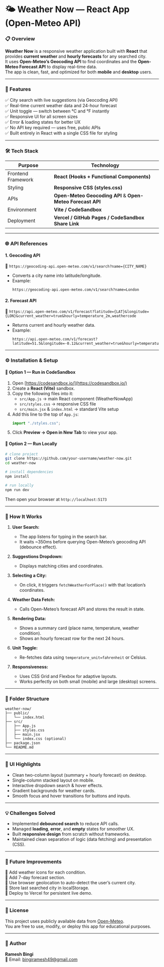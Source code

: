 # 🌤️ Weather Now — React App (Open-Meteo API)

### 📋 Overview  
**Weather Now** is a responsive weather application built with **React** that provides **current weather** and **hourly forecasts** for any searched city.  
It uses **Open-Meteo’s Geocoding API** to find coordinates and the **Open-Meteo Forecast API** to display real-time data.  
The app is clean, fast, and optimized for both **mobile** and **desktop** users.

---

### 🚀 Features  
✅ City search with live suggestions (via Geocoding API)  
✅ Real-time current weather data and 24-hour forecast  
✅ Unit toggle — switch between °C and °F instantly  
✅ Responsive UI for all screen sizes  
✅ Error & loading states for better UX  
✅ No API key required — uses free, public APIs  
✅ Built entirely in React with a single CSS file for styling  

---

### 🛠️ Tech Stack  
| Purpose | Technology |
|----------|-------------|
| Frontend Framework | **React (Hooks + Functional Components)** |
| Styling | **Responsive CSS (styles.css)** |
| APIs | **Open-Meteo Geocoding API** & **Open-Meteo Forecast API** |
| Environment | **Vite / CodeSandbox** |
| Deployment | **Vercel / GitHub Pages / CodeSandbox Share Link** |

---

### 🌐 API References  

#### 1. **Geocoding API**  
🔗 `https://geocoding-api.open-meteo.com/v1/search?name={CITY_NAME}`  
- Converts a city name into latitude/longitude.  
- Example:  
  ```
  https://geocoding-api.open-meteo.com/v1/search?name=London
  ```

#### 2. **Forecast API**  
🔗 `https://api.open-meteo.com/v1/forecast?latitude={LAT}&longitude={LON}&current_weather=true&hourly=temperature_2m,weathercode`  
- Returns current and hourly weather data.  
- Example:  
  ```
  https://api.open-meteo.com/v1/forecast?latitude=51.5&longitude=-0.12&current_weather=true&hourly=temperature_2m
  ```

---

### ⚙️ Installation & Setup  

#### 🧩 Option 1 — Run in CodeSandbox  
1. Open [https://codesandbox.io/](https://codesandbox.io/)  
2. Create a **React (Vite)** sandbox.  
3. Copy the following files into it:  
   - `src/App.js` → main React component (WeatherNowApp)  
   - `src/styles.css` → responsive CSS file  
   - `src/main.jsx` & `index.html` → standard Vite setup  
4. Add this line to the top of `App.js`:  
   ```js
   import "./styles.css";
   ```
5. Click **Preview → Open in New Tab** to view your app.

#### 🧩 Option 2 — Run Locally  
```bash
# clone project
git clone https://github.com/your-username/weather-now.git
cd weather-now

# install dependencies
npm install

# run locally
npm run dev
```
Then open your browser at `http://localhost:5173`

---

### 🧠 How It Works  

1. **User Search:**  
   - The app listens for typing in the search bar.  
   - It waits ~350ms before querying Open-Meteo’s geocoding API (debounce effect).  

2. **Suggestions Dropdown:**  
   - Displays matching cities and coordinates.  

3. **Selecting a City:**  
   - On click, it triggers `fetchWeatherForPlace()` with that location’s coordinates.  

4. **Weather Data Fetch:**  
   - Calls Open-Meteo’s forecast API and stores the result in state.  

5. **Rendering Data:**  
   - Shows a summary card (place name, temperature, weather condition).  
   - Shows an hourly forecast row for the next 24 hours.  

6. **Unit Toggle:**  
   - Re-fetches data using `temperature_unit=fahrenheit` or Celsius.  

7. **Responsiveness:**  
   - Uses CSS Grid and Flexbox for adaptive layouts.  
   - Works perfectly on both small (mobile) and large (desktop) screens.

---

### 🧩 Folder Structure  
```
weather-now/
├── public/
│   └── index.html
├── src/
│   ├── App.js
│   ├── styles.css
│   ├── main.jsx
│   └── index.css (optional)
├── package.json
└── README.md
```

---

### 🎨 UI Highlights  
- Clean two-column layout (summary + hourly forecast) on desktop.  
- Single-column stacked layout on mobile.  
- Interactive dropdown search & hover effects.  
- Gradient backgrounds for weather cards.  
- Smooth focus and hover transitions for buttons and inputs.  

---

### 💡 Challenges Solved  
- Implemented **debounced search** to reduce API calls.  
- Managed **loading**, **error**, and **empty** states for smoother UX.  
- Built **responsive design** from scratch without frameworks.  
- Maintained clean separation of logic (data fetching) and presentation (CSS).

---

### 🚧 Future Improvements  
🔹 Add weather icons for each condition.  
🔹 Add 7-day forecast section.  
🔹 Use browser geolocation to auto-detect the user’s current city.  
🔹 Store last searched city in localStorage.  
🔹 Deploy to Vercel for persistent live demo.

---

### 🧾 License  
This project uses publicly available data from [Open-Meteo](https://open-meteo.com/).  
You are free to use, modify, or deploy this app for educational purposes.

---

### 👤 Author  
**Ramesh Bingi**  
📧 Email: bingiramesh49@gmail.com  
